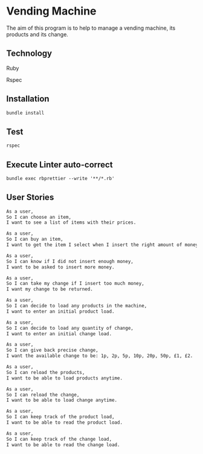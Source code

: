 # Vending Machine

The aim of this program is to help to manage a vending machine, its products and its change.

## Technology

Ruby

Rspec

## Installation

```md
bundle install
```

## Test

```md
rspec
```

## Execute Linter auto-correct

```md
bundle exec rbprettier --write '**/*.rb'
```

## User Stories

```md
As a user,
So I can choose an item,
I want to see a list of items with their prices.

As a user,
So I can buy an item,
I want to get the item I select when I insert the right amount of money.

As a user,
So I can know if I did not insert enough money,
I want to be asked to insert more money.

As a user,
So I can take my change if I insert too much money,
I want my change to be returned.

As a user,
So I can decide to load any products in the machine,
I want to enter an initial product load.

As a user,
So I can decide to load any quantity of change,
I want to enter an initial change load.

As a user,
So I can give back precise change,
I want the available change to be: 1p, 2p, 5p, 10p, 20p, 50p, £1, £2.

As a user,
So I can reload the products,
I want to be able to load products anytime.

As a user,
So I can reload the change,
I want to be able to load change anytime.

As a user,
So I can keep track of the product load,
I want to be able to read the product load.

As a user,
So I can keep track of the change load,
I want to be able to read the change load.


```
